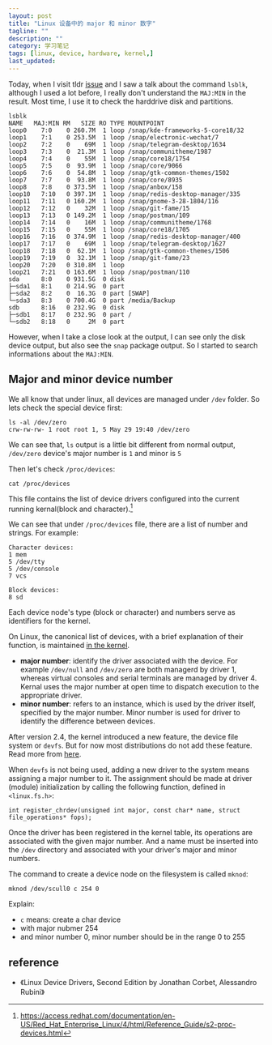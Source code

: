 ```yaml
---
layout: post
title: "Linux 设备中的 major 和 minor 数字"
tagline: ""
description: ""
category: 学习笔记
tags: [linux, device, hardware, kernel,]
last_updated:
---
```


Today, when I visit tldr [issue](https://github.com/tldr-pages/tldr/issues/4080) and I saw a talk about the command `lsblk`, although I used a lot before, I really don't understand the `MAJ:MIN` in the result. Most time, I use it to check the harddrive disk and partitions.

	lsblk
	NAME   MAJ:MIN RM   SIZE RO TYPE MOUNTPOINT
	loop0    7:0    0 260.7M  1 loop /snap/kde-frameworks-5-core18/32
	loop1    7:1    0 253.5M  1 loop /snap/electronic-wechat/7
	loop2    7:2    0    69M  1 loop /snap/telegram-desktop/1634
	loop3    7:3    0  21.3M  1 loop /snap/communitheme/1987
	loop4    7:4    0    55M  1 loop /snap/core18/1754
	loop5    7:5    0  93.9M  1 loop /snap/core/9066
	loop6    7:6    0  54.8M  1 loop /snap/gtk-common-themes/1502
	loop7    7:7    0  93.8M  1 loop /snap/core/8935
	loop8    7:8    0 373.5M  1 loop /snap/anbox/158
	loop10   7:10   0 397.1M  1 loop /snap/redis-desktop-manager/335
	loop11   7:11   0 160.2M  1 loop /snap/gnome-3-28-1804/116
	loop12   7:12   0    32M  1 loop /snap/git-fame/15
	loop13   7:13   0 149.2M  1 loop /snap/postman/109
	loop14   7:14   0    16M  1 loop /snap/communitheme/1768
	loop15   7:15   0    55M  1 loop /snap/core18/1705
	loop16   7:16   0 374.9M  1 loop /snap/redis-desktop-manager/400
	loop17   7:17   0    69M  1 loop /snap/telegram-desktop/1627
	loop18   7:18   0  62.1M  1 loop /snap/gtk-common-themes/1506
	loop19   7:19   0  32.1M  1 loop /snap/git-fame/23
	loop20   7:20   0 310.8M  1 loop
	loop21   7:21   0 163.6M  1 loop /snap/postman/110
	sda      8:0    0 931.5G  0 disk
	├─sda1   8:1    0 214.9G  0 part
	├─sda2   8:2    0  16.3G  0 part [SWAP]
	└─sda3   8:3    0 700.4G  0 part /media/Backup
	sdb      8:16   0 232.9G  0 disk
	├─sdb1   8:17   0 232.9G  0 part /
	└─sdb2   8:18   0     2M  0 part

However, when I take a close look at the output, I can see only the disk device output, but also see the `snap` package output. So I started to search informations about the `MAJ:MIN`.

## Major and minor device number
We all know that under linux, all devices are managed under `/dev` folder. So lets check the special device first:

	ls -al /dev/zero
	crw-rw-rw- 1 root root 1, 5 May 29 19:40 /dev/zero

We can see that, `ls` output is a little bit different from normal output, `/dev/zero` device's major number is `1` and minor is `5`

Then let's check `/proc/devices`:

	cat /proc/devices

This file contains the list of device drivers configured into the current running kernal(block and character).[^proc]

We can see that under `/proc/devices` file, there are a list of number and strings. For example:

	Character devices:
	1 mem
	5 /dev/tty
	5 /dev/console
	7 vcs

	Block devices:
	8 sd

[^proc]: <https://access.redhat.com/documentation/en-US/Red_Hat_Enterprise_Linux/4/html/Reference_Guide/s2-proc-devices.html>



Each device node's type (block or character) and numbers serve as identifiers for the kernel.



On Linux, the canonical list of devices, with a brief explanation of their function, is maintained [in the kernel](https://www.kernel.org/doc/html/latest/admin-guide/devices.html).


- **major number**: identify the driver associated with the device. For example `/dev/null` and `/dev/zero` are both managerd by driver 1, whereas virtual consoles and serial terminals are managed by driver 4. Kernal uses the major number at open time to dispatch execution to the appropriate driver.
- **minor number**: refers to an instance, which is used by the driver itself, specified by the major number. Minor number is used for driver to identify the difference between devices.

After version 2.4, the kernel introduced a new feature, the device file system or `devfs`. But for now most distributions do not add these feature. Read more from [here](https://www.oreilly.com/library/view/linux-device-drivers/0596000081/ch03s02.html).

When `devfs` is not being used, adding a new driver to the system means assigning a major number to it. The assignment should be made at driver (module) initialization by calling the following function, defined in `<linux.fs.h>`:

	int register_chrdev(unsigned int major, const char* name, struct file_operations* fops);

Once the driver has been registered in the kernel table, its operations are associated with the given major number.
And a name must be inserted into the `/dev` directory and associated with your driver's major and minor numbers.

The command to create a device node on the filesystem is called `mknod`:

	mknod /dev/scull0 c 254 0

Explain:

- `c` means: create a char device
- with major nubmer 254
- and minor number 0, minor number should be in the range 0 to 255

## reference

- 《Linux Device Drivers, Second Edition by Jonathan Corbet, Alessandro Rubini》
